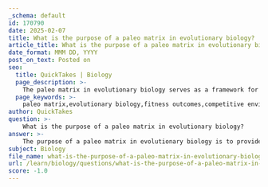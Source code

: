 ```yaml
---
_schema: default
id: 170790
date: 2025-02-07
title: What is the purpose of a paleo matrix in evolutionary biology?
article_title: What is the purpose of a paleo matrix in evolutionary biology?
date_format: MMM DD, YYYY
post_on_text: Posted on
seo:
  title: QuickTakes | Biology
  page_description: >-
    The paleo matrix in evolutionary biology serves as a framework for analyzing the fitness outcomes of various strategies in a competitive environment, enabling insights into evolutionary dynamics and population interactions.
  page_keywords: >-
    paleo matrix,evolutionary biology,fitness outcomes,competitive environment,strategies,phenotypes,interaction,payoffs,fitness gains,evolutionary dynamics,pure strategies,mixed strategies,frequency-dependent selection,population dynamics,phenotypic variation
author: QuickTakes
question: >-
    What is the purpose of a paleo matrix in evolutionary biology?
answer: >-
    The purpose of a paleo matrix in evolutionary biology is to provide a structured framework for analyzing the fitness outcomes of different strategies within a competitive environment. This matrix is particularly useful in understanding how various strategies or phenotypes interact and the resulting payoffs or fitness gains associated with these interactions.\n\nIn a paleo matrix, the rows and columns represent different strategies or players, while the entries in the matrix indicate the payoffs that each strategy receives when interacting with others. For example, in a scenario involving two types of players, such as 'hogs' and 'dogs', the paleo matrix can help determine which strategy yields higher fitness based on the frequency of each type in the population. This analysis is crucial for understanding evolutionary dynamics, as it allows researchers to predict how the prevalence of certain strategies may change over time due to their relative fitness advantages.\n\nAdditionally, the paleo matrix can be used to explore concepts such as pure strategies (which yield consistent outcomes) and mixed strategies (which involve a combination of different approaches). By evaluating these strategies, researchers can gain insights into frequency-dependent selection, equilibrium frequencies, and overall population dynamics, thereby enhancing our understanding of evolutionary strategies and phenotypic variation in natural populations.
subject: Biology
file_name: what-is-the-purpose-of-a-paleo-matrix-in-evolutionary-biology.md
url: /learn/biology/questions/what-is-the-purpose-of-a-paleo-matrix-in-evolutionary-biology
score: -1.0
---
```


&nbsp;